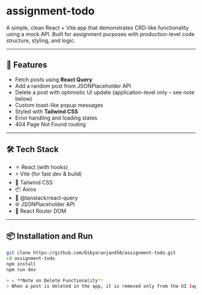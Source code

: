 # assignment-todo

A simple, clean React + Vite app that demonstrates CRD-like functionality using a mock API. Built for assignment purposes with production-level code structure, styling, and logic.

---

## 🚀 Features

- Fetch posts using **React Query**
- Add a random post from JSONPlaceholder API
- Delete a post with optimistic UI update (application-level only – see note below)
- Custom toast-like popup messages
- Styled with **Tailwind CSS**
- Error handling and loading states
- 404 Page Not Found routing

---

## 🛠️ Tech Stack

- ⚛️ React (with hooks)
- ⚡ Vite (for fast dev & build)
- 🎨 Tailwind CSS
- 📦 Axios
- 🔄 @tanstack/react-query
- 🌐 JSONPlaceholder API
- 🔧 React Router DOM

---

## 📦 Installation and Run

```bash
git clone https://github.com/Dibyaranjan450/assignment-todo.git
cd assignment-todo
npm install
npm run dev

> ⚠️ **Note on Delete Functionality**  
> When a post is deleted in the app, it is removed only from the UI (application state). This is because the [JSONPlaceholder API](https://jsonplaceholder.typicode.com/) is a mock service and does **not persist DELETE requests**. The post will reappear on page reload or full data refetch.
